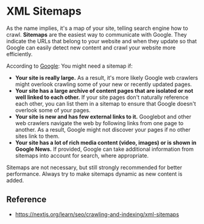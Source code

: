 # XML Sitemaps
As the name implies, it's a map of your site, telling search engine how to crawl.
**Sitemaps** are the easiest way to communicate with Google. They indicate the URLs that belong to your website and when they update so that Google can easily detect new content and crawl your website more efficiently.

According to [Google](https://developers.google.com/search/docs/advanced/sitemaps/overview):
You might need a sitemap if:
-   **Your site is really large.** As a result, it's more likely Google web crawlers might overlook crawling some of your new or recently updated pages.
-   **Your site has a large archive of content pages that are isolated or not well linked to each other.** If your site pages don't naturally reference each other, you can list them in a sitemap to ensure that Google doesn't overlook some of your pages.
-   **Your site is new and has few external links to it.** Googlebot and other web crawlers navigate the web by following links from one page to another. As a result, Google might not discover your pages if no other sites link to them.
-   **Your site has a lot of rich media content (video, images) or is shown in Google News.** If provided, Google can take additional information from sitemaps into account for search, where appropriate.

Sitemaps are not necessary, but still strongly recommended for better performance.
Always try to make sitemaps dynamic as new content is added.

## Reference
- https://nextjs.org/learn/seo/crawling-and-indexing/xml-sitemaps